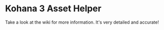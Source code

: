 # Kohana 3 Asset Helper

Take a look at the wiki for more information. It's very detailed and accurate!